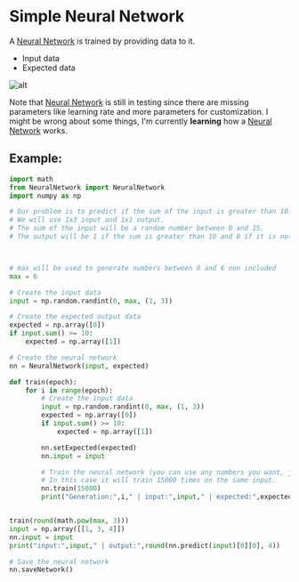 # Simple Neural Network

A [Neural Network](https://fr.wikipedia.org/wiki/R%C3%A9seau_de_neurones_artificiels) is trained by providing data to it.

- Input data
- Expected data

![alt](https://upload.wikimedia.org/wikipedia/commons/thumb/3/3d/Neural_network.svg/1920px-Neural_network.svg.png)

Note that [Neural Network](https://fr.wikipedia.org/wiki/R%C3%A9seau_de_neurones_artificiels) is still in testing since there are missing parameters like learning rate and more parameters for customization. I might be wrong about some things, I'm currently **learning** how a [Neural Network](https://fr.wikipedia.org/wiki/R%C3%A9seau_de_neurones_artificiels) works.

## Example:
```python
import math
from NeuralNetwork import NeuralNetwork
import numpy as np

# Our problem is to predict if the sum of the input is greater than 10.
# We will use 1x3 input and 1x1 output.
# The sum of the input will be a random number between 0 and 15.
# The output will be 1 if the sum is greater than 10 and 0 if it is not.



# max will be used to generate numbers between 0 and 6 non included
max = 6

# Create the input data
input = np.random.randint(0, max, (1, 3))

# Create the expected output data
expected = np.array([0])
if input.sum() >= 10:
    expected = np.array([1])

# Create the neural network
nn = NeuralNetwork(input, expected)

def train(epoch):
    for i in range(epoch):
        # Create the input data
        input = np.random.randint(0, max, (1, 3))
        expected = np.array([0])
        if input.sum() >= 10:
            expected = np.array([1])

        nn.setExpected(expected)
        nn.input = input

        # Train the neural network (you can use any numbers you want, just watch the results).
        # In this case it will train 15000 times on the same input.
        nn.train(15000)
        print("Generation:",i," | input:",input," | expected:",expected," | output:",nn.predict(input),round(i/epoch*100, 2),"% complete", "Valid? ", round(nn.predict(input)[0][0]) == expected)


train(round(math.pow(max, 3)))
input = np.array([[1, 3, 4]])
nn.input = input
print("input:",input," | output:",round(nn.predict(input)[0][0], 4))

# Save the neural network
nn.saveNetwork()
```
